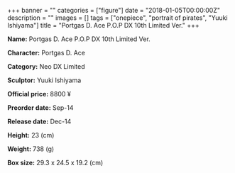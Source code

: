 +++
banner = ""
categories = ["figure"]
date = "2018-01-05T00:00:00Z"
description = ""
images = []
tags = ["onepiece", "portrait of pirates", "Yuuki Ishiyama"]
title = "Portgas D. Ace P.O.P DX 10th Limited Ver."
+++

**Name:** Portgas D. Ace P.O.P DX 10th Limited Ver.

**Character:** Portgas D. Ace

**Category:** Neo DX  Limited 

**Sculptor:** Yuuki Ishiyama

**Official price:** 8800 ¥

**Preorder date:** Sep-14

**Release date:** Dec-14

**Height:** 23 (cm)

**Weight:** 738 (g)

**Box size:** 29.3 x 24.5 x 19.2 (cm)


